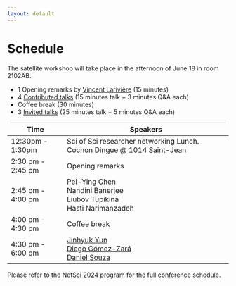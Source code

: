 ```yaml
---
layout: default
---
```


# Schedule

The satellite workshop will take place in the afternoon of June 18 in room 2102AB. 

- 1 Opening remarks by [Vincent Larivière](https://unesco.ebsi.umontreal.ca/en/vincent-lariviere/) (15 minutes)
- 4 [Contributed talks](https://netscisci.github.io/papers) (15 minutes talk + 3 minutes Q&A each)
- Coffee break (30 minutes)
- 3 [Invited talks](https://netscisci.github.io/speakers) (25 minutes talk + 5 minutes Q&A each)

| Time      | Speakers |
| ----------- | ----------- |
| 12:30pm - 1:30pm | Sci of Sci researcher networking Lunch. Cochon Dingue @ 1014 Saint-Jean |
| 2:30 pm - 2:45 pm   | Opening remarks |
| 2:45 pm - 4:00 pm   | Pei-Ying Chen <br/> Nandini Banerjee <br/> Liubov Tupikina <br/> Hasti Narimanzadeh |
| 4:00 pm - 4:30 pm | Coffee break        |
| 4:30 pm - 6:00 pm | [Jinhyuk Yun](https://bluekura.github.io/) <br> [Diego Gómez-Zará](https://www.dgomezara.cl/) <br> [Daniel Souza](https://www.som.polimi.it/professor/de-souza-daniel-fernando/)      |


Please refer to the [NetSci 2024 program](https://netsci2024.com/en) for the full conference schedule. 
